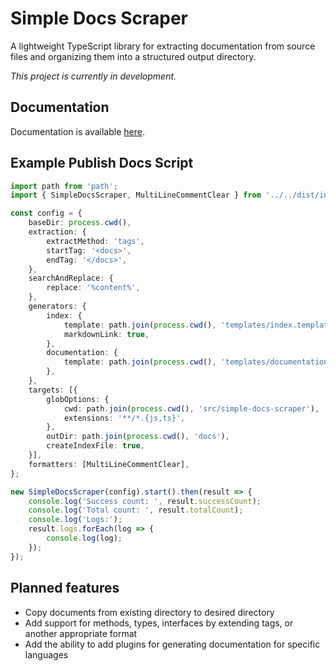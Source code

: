 # Simple Docs Scraper

A lightweight TypeScript library for extracting documentation from source files and organizing them into a structured output directory.

*This project is currently in development.*

## Documentation

Documentation is available [here](docs/index.md).

## Example Publish Docs Script

```typescript
import path from 'path';
import { SimpleDocsScraper, MultiLineCommentClear } from '../../dist/index.js';

const config = {
    baseDir: process.cwd(),
    extraction: {
        extractMethod: 'tags',
        startTag: '<docs>',
        endTag: '</docs>',
    },
    searchAndReplace: {
        replace: '%content%',
    },
    generators: {
        index: {
            template: path.join(process.cwd(), 'templates/index.template.md'),
            markdownLink: true,
        },
        documentation: {
            template: path.join(process.cwd(), 'templates/documentation.template.md'),
        },
    },
    targets: [{
        globOptions: {
            cwd: path.join(process.cwd(), 'src/simple-docs-scraper'),
            extensions: '**/*.{js,ts}',
        },
        outDir: path.join(process.cwd(), 'docs'),
        createIndexFile: true,
    }],
    formatters: [MultiLineCommentClear],
};

new SimpleDocsScraper(config).start().then(result => {
    console.log('Success count: ', result.successCount);
    console.log('Total count: ', result.totalCount);
    console.log('Logs:');
    result.logs.forEach(log => {
        console.log(log);
    });
});

```

## Planned features

- Copy documents from existing directory to desired directory
- Add support for methods, types, interfaces by extending tags, or another appropriate format
- Add the ability to add plugins for generating documentation for specific languages
